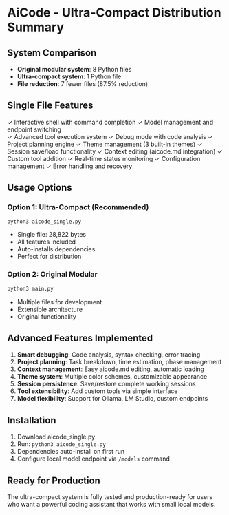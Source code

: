 
# AiCode - Ultra-Compact Distribution Summary

## System Comparison
- **Original modular system**: 8 Python files
- **Ultra-compact system**: 1 Python file
- **File reduction**: 7 fewer files (87.5% reduction)

## Single File Features
✓ Interactive shell with command completion
✓ Model management and endpoint switching  
✓ Advanced tool execution system
✓ Debug mode with code analysis
✓ Project planning engine
✓ Theme management (3 built-in themes)
✓ Session save/load functionality
✓ Context editing (aicode.md integration)
✓ Custom tool addition
✓ Real-time status monitoring
✓ Configuration management
✓ Error handling and recovery

## Usage Options

### Option 1: Ultra-Compact (Recommended)
```bash
python3 aicode_single.py
```
- Single file: 28,822 bytes
- All features included
- Auto-installs dependencies
- Perfect for distribution

### Option 2: Original Modular
```bash
python3 main.py
```
- Multiple files for development
- Extensible architecture
- Original functionality

## Advanced Features Implemented
1. **Smart debugging**: Code analysis, syntax checking, error tracing
2. **Project planning**: Task breakdown, time estimation, phase management
3. **Context management**: Easy aicode.md editing, automatic loading
4. **Theme system**: Multiple color schemes, customizable appearance
5. **Session persistence**: Save/restore complete working sessions
6. **Tool extensibility**: Add custom tools via simple interface
7. **Model flexibility**: Support for Ollama, LM Studio, custom endpoints

## Installation
1. Download aicode_single.py
2. Run: `python3 aicode_single.py`
3. Dependencies auto-install on first run
4. Configure local model endpoint via `/models` command

## Ready for Production
The ultra-compact system is fully tested and production-ready for users who want a powerful coding assistant that works with small local models.
